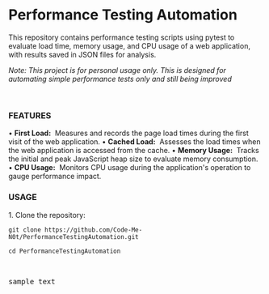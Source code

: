 # Performance Testing Automation
This repository contains performance testing scripts using pytest to evaluate load time, memory usage, and CPU usage of a web application, with results saved in JSON files for analysis.

<i><p>Note: This project is for personal usage only. This is designed for automating simple performance tests only and still being improved</p></i></br>

<h3>FEATURES</h3>
• <b>First Load:</b>&nbsp Measures and records the page load times during the first visit of the web application.
• <b>Cached Load:</b>&nbsp Assesses the load times when the web application is accessed from the cache.
• <b>Memory Usage:</b>&nbsp Tracks the initial and peak JavaScript heap size to evaluate memory consumption.
• <b>CPU Usage:</b>&nbsp Monitors CPU usage during the application's operation to gauge performance impact.
</br>
<h3>USAGE</h3>
1. Clone the repository:
<pre><code id="code-block">git clone https://github.com/Code-Me-N0t/PerformanceTestingAutomation.git</br>
cd PerformanceTestingAutomation</code></pre>
</br>

<pre>sample text</pre>
